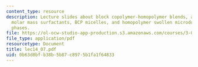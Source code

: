 ```yaml
---
content_type: resource
description: Lecture slides about block copolymer-homopolymer blends, analog to low
  molar mass surfactants, BCP micelles, and homopolymer swollen microdomains in ordered
  phases.
file: https://ol-ocw-studio-app-production.s3.amazonaws.com/courses/3-063-polymer-physics-spring-2007/0b63d8bfb38b5b87c8975b1fa1f64833_lec14_07.pdf
file_type: application/pdf
resourcetype: Document
title: lec14_07.pdf
uid: 0b63d8bf-b38b-5b87-c897-5b1fa1f64833
---
```

